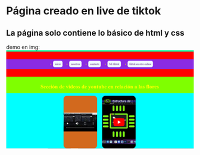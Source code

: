 # Página creado en live de tiktok

## La página solo contiene lo básico de html y css 

demo en img:
<img src="./assets/img/principal.png">
